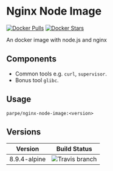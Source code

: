 # Nginx Node Image

[![Docker Pulls](https://img.shields.io/docker/pulls/parpe/nginx-node-image.svg?style=flat-square)](https://hub.docker.com/r/parpe/nginx-node-image/)
[![Docker Stars](https://img.shields.io/docker/stars/parpe/nginx-node-image.svg?style=flat-square)](https://hub.docker.com/r/parpe/nginx-node-image/)

An docker image with node.js and nginx
## Components
- Common tools e.g. `curl`, `supervisor`.
- Bonus tool `glibc`.

## Usage
`parpe/nginx-node-image:<version>`

## Versions
| Version  | Build Status |
| ------------- | ------------- |
| 8.9.4-alpine  | ![Travis branch](https://img.shields.io/travis/parpeoficial/nginx-node-image/8.9.4-alpine.svg?style=flat-square) |